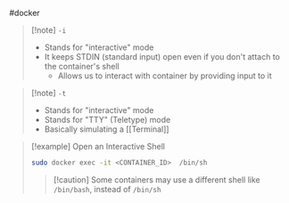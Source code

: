 #docker 
>[!note] ``-i``
>- Stands for "interactive" mode
>- It keeps STDIN (standard input) open even if you don't attach to the container's shell
>	- Allows us to interact with container by providing input to it

>[!note] ``-t``
>- Stands for "interactive" mode
>- Stands for "TTY" (Teletype) mode
>- Basically simulating a [[Terminal]]

>[!example] Open an Interactive Shell 
>```bash
>sudo docker exec -it <CONTAINER_ID>  /bin/sh
>```
>>[!caution] Some containers may use a different shell like ``/bin/bash``, instead of ``/bin/sh``
